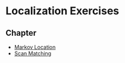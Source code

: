 # Localization Exercises

## Chapter

- [Markov Location](./Markov/README.md)
- [Scan Matching](./Scan%20Matching/README.md)
